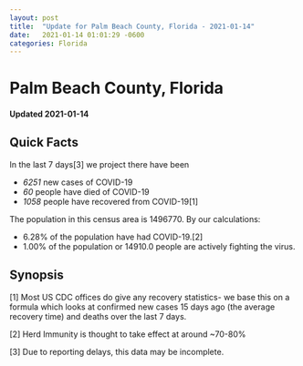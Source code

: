 ```yaml
---
layout: post
title:  "Update for Palm Beach County, Florida - 2021-01-14"
date:   2021-01-14 01:01:29 -0600
categories: Florida
---
```


# Palm Beach County, Florida
#### Updated 2021-01-14

## Quick Facts

In the last 7 days[3] we project there have been
- *6251* new cases of COVID-19
- *60* people have died of COVID-19
- *1058* people have recovered from COVID-19[1]

The population in this census area is 1496770. By our calculations:
- 6.28% of the population have had COVID-19.[2]
- 1.00% of the population or 14910.0 people are actively fighting the virus.

## Synopsis




[1] Most US CDC offices do give any recovery statistics- we base this on a formula which looks at confirmed new cases
15 days ago (the average recovery time) and deaths over the last 7 days.

[2] Herd Immunity is thought to take effect at around ~70-80%

[3] Due to reporting delays, this data may be incomplete.
 
    